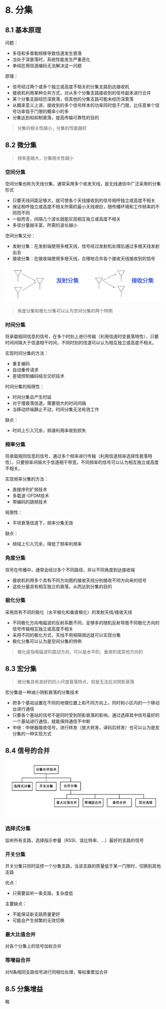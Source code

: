 # 8. 分集

## 8.1 基本原理

问题：

- 多径和多普勒频移导致信道发生衰落
- 当处于深衰落时，系统性能发生严重恶化
- 单纯在用信道编码无法解决这一问题

原理：

- 信号经过两个或多个独立或高度不相关的分集支路到达接收机
- 接收机利用某种合并方式，对从多个分集支路接收到的信号副本进行合并
- 某个分集支路经历深衰落，但其他的分集支路可能未经历深衰落
- 从概率意义上讲，接收到的多个信号样本的功率同时低于门限，比任意单个信号功率低于门限的概率小的多
- 分集达到和抑制衰落，提高传输可靠性的目的

> 分集的相关性越小，分集的性能越好

## 8.2 微分集

> 频率差越大，分集相关性越小

### 空间分集

空间分集也称为天线分集，通常采用多个收发天线，是无线通信中广泛采用的分集形式

- 只要天线间距足够大，就可使各个天线接收到的信号相呼独立或高度不相关
- 保证相呼独立或高度不相关所需的最小天线艰巨，随传播环境和工作频率的不同而不同
- 一般而言，间隔几个波长就能实现相互独立或高度不相关
- 多径分量越丰富，所需的波长越小

空间分集又分：

- 发射分集：在发射端使用多根天线，信号经过发射机处理后通过多根天线发射出去
- 接收分集：在接收端使用多根天线，合理地合并各个接收天线接收到的信号

![alt text](assets/8.分集/image.png)

> 角度分集和极化分集可以认为空间分集的两个特例

### 时间分集

将承载相同信息的信号，在多个时刻上进行传输（利用信道时变衰落特性），只要时间间隔大于信道相干时间，不同时刻的信道可以认为相互独立或高度不相关。

实现时间分集的方法：

- 重复编码
- 自动重传请求
- 差错控制编码结合交织技术

时间分集的局限性：

- 时间分集会产生时延
- 对于慢衰落信道，需要很大的时间间隔
- 当移动终端静止不动，时间分集无法有效工作

缺点：

- 时间上引入冗余，频谱利用率收到损失

### 频率分集

将承载相同信息的信号，通过多个频率进行传输（利用信道频率选择性衰落特性）。只要频率间隔大于信道相干带宽，不同频率的信号可以认为相互独立或高度不相关。

实现频率分集的方法：

- 直接序列扩频技术
- 多载波-OFDM技术
- 带编码的跳频技术

局限性：

- 平坦衰落信道下，频率分集无效

缺点：

- 频域上引入冗余，降低了频率利用率

### 角度分集

信号在传播中，通常会经过多个不同路径，并以不同角度到达接收端

- 接收机利用多个具有不同方向图的接收天线分别接收不同方向来的信号
- 这些分量具有相互独立的衰落，从而达到分集的目的

### 极化分集

采用具有不同的极化（水平极化和垂直极化）的发射天线/接收天线

- 不同极化方向电磁波的反射系数不同，足够多的随机反射导致不同极化方向的信号传输相互独立或高度不相关
- 采用不同的极化方式，天线不用相隔很远就可以实现分集
- 极化分集可以认为是空间分集的特例

> 极化是指电磁波的震动方向，可以是水平的、垂直的或其他方向的

## 8.3 宏分集

> 微分集具有良好的抗小尺度衰落特点，但是无法应对阴影衰落

宏分集是一种减小阴影衰落的分集技术

- 把多个基站设置在不同的地理位置上和不同方向上，同时和小区内的一个移动台进行通信
- 只要各个基站的信号不是同时受到阴影衰落的影响，通过选择其中信号最好的一个基站进行通信，就能保持通信不中断
- 中继：中继器接收信号，进行转发（放大转发，译码后转发）也可以认为是宏分集的一种实现方式

## 8.4 信号的合并

![alt text](assets/8.分集/image-1.png)

### 选择式分集

监听所有支路，选择指示参量（RSSI、误比特率、...）最好的支路的信号

### 开关分集

开关分集只同时监控一个分集支路，当该支路的质量低于某一门限时，切换到其他支路

优点：

- 只需要监听一条支路，复杂度低

主要缺点：

- 不能保证新支路质量更好
- 可能会产生频繁的无效切换

### 最大比值合并

对各个分集上的信号加权合并

### 等增益合并

对$N$条相同支路信号进行同相位处理，等权重累加合并

## 8.5 分集增益

略